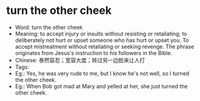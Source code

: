# turn the other cheek

- Word: turn the other cheek
- Meaning: to accept injury or insults without resisting or retaliating; to deliberately not hurt or upset someone who has hurt or upset you. To accept mistreatment without retaliating or seeking revenge. The phrase originates from Jesus's instruction to his followers in the Bible.
- Chinese: 泰然容忍；宽容大度；转过另一边脸来让人打
- Tags: 
- Eg.: Yes, he was very rude to me, but I know he's not well, so I turned the other cheek.
- Eg.: When Bob got mad at Mary and yelled at her, she just turned the other cheek.
